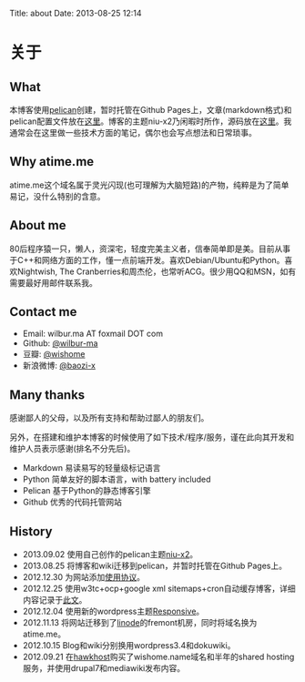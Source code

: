 Title: about
Date: 2013-08-25 12:14

[1]: http://docs.getpelican.com/ "pelican documentation"
[2]: https://github.com/wilbur-ma/pelican-blog-content "my pelican blog repository"
[3]: https://github.com/wilbur-ma/niu-x2 "my pelican theme"
[5]: https://github.com/wilbur-ma "my github homepage"
[6]: http://www.douban.com/people/wishome/ "my douban homepage"
[7]: http://weibo.com/baozi2x "my weibo homepage"
[10]: http://www.hawkhost.com/ "http://www.hawkhost.com/"
[11]: http://www.linode.com/ "http://www.linode.com/"
[12]: http://wordpress.org/extend/themes/responsive "http://wordpress.org/extend/themes/responsive"
[13]: /tech/create-a-pseudo-static-blog-with-wordpress.html "create a pseudo static blog with wordpress"
[14]: /agreement.html "使用协议"

# 关于
## What

本博客使用[pelican][1]创建，暂时托管在Github Pages上，文章(markdown格式)和pelican配置文件放在[这里][2]。博客的主题niu-x2乃闲暇时所作，源码放在[这里][3]。我通常会在这里做一些技术方面的笔记，偶尔也会写点想法和日常琐事。

## Why atime.me

atime.me这个域名属于灵光闪现(也可理解为大脑短路)的产物，纯粹是为了简单易记，没什么特别的含意。

## About me

80后程序猿一只，懒人，资深宅，轻度完美主义者，信奉简单即是美。目前从事于C++和网络方面的工作，懂一点前端开发。喜欢Debian/Ubuntu和Python。喜欢Nightwish, The Cranberries和周杰伦，也常听ACG。很少用QQ和MSN，如有需要最好用邮件联系我。

## Contact me

*   Email: wilbur.ma AT foxmail DOT com 
*   Github: [@wilbur-ma][5]
*   豆瓣: [@wishome][6]
*   新浪微博: [@baozi-x][7] 

## Many thanks

感谢鄙人的父母，以及所有支持和帮助过鄙人的朋友们。

另外，在搭建和维护本博客的时候使用了如下技术/程序/服务，谨在此向其开发和维护人员表示感谢(排名不分先后)。

*  Markdown 易读易写的轻量级标记语言
*  Python 简单友好的脚本语言，with battery included
*  Pelican 基于Python的静态博客引擎
*  Github 优秀的代码托管网站

## History
*  2013.09.02 使用自己创作的pelican主题[niu-x2][3]。
*  2013.08.25 将博客和wiki迁移到pelican，并暂时托管在Github Pages上。
*  2012.12.30 为网站添加[使用协议][14]。
*  2012.12.25 使用w3tc+ocp+google xml sitemaps+cron自动缓存博客，详细内容记录于[此文][13]。 
*  2012.12.04 使用新的wordpress主题[Responsive][12]。
*  2012.11.13 将网站迁移到了[linode][11]的fremont机房，同时将域名换为atime.me。
*  2012.10.15 Blog和wiki分别换用wordpress3.4和dokuwiki。
*  2012.09.21 在[hawkhost][10]购买了wishome.name域名和半年的shared hosting服务，并使用drupal7和mediawiki发布内容。
